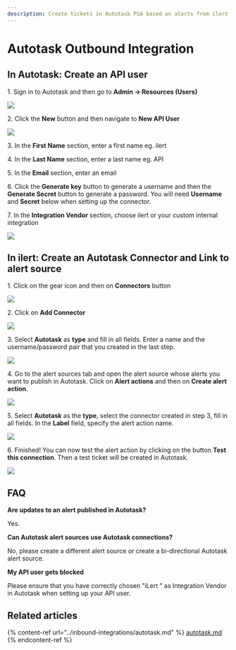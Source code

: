 ```yaml
---
description: Create tickets in Autotask PSA based on alerts from ilert.
---
```


# Autotask Outbound Integration

## In Autotask: Create an API user <a href="#create-api-user" id="create-api-user"></a>

1\. Sign in to Autotask and then go to **Admin -> Resources (Users)**

![](<../.gitbook/assets/autotask1 (1) (2).png>)

2\. Click the **New** button and then navigate to **New API User**

![](<../.gitbook/assets/autotask2 (1).png>)

3\. In the **First Name** section, enter a first name eg. ilert

4\. In the **Last Name** section, enter a last name eg. API

5\. In the **Email** section, enter an email

6\. Click the **Generate key** button to generate a username and then the **Generate Secret** button to generate a password. You will need **Username** and **Secret** below when setting up the connector.

7\. In the **Integration Vendor** section, choose ilert or your custom internal integration

![](<../.gitbook/assets/autotask3 (2).png>)

## In ilert: Create an Autotask Connector and Link to alert source

1\. Click on the gear icon and then on **Connectors** button

![](<../.gitbook/assets/iLert (16).png>)

2\. Click on **Add Connector**

![](<../.gitbook/assets/iLert (17).png>)

3\. Select **Autotask** as **type** and fill in all fields. Enter a name and the username/password pair that you created in the last step.

![](<../.gitbook/assets/iLert (18).png>)

4\. Go to the alert sources tab and open the alert source whose alerts you want to publish in Autotask. Click on **Alert actions** and then on **Create alert action**.

![](<../.gitbook/assets/new\_incident\_action (3).png>)

5\. Select **Autotask** as the **type**, select the connector created in step 3, fill in all fields. In the **Label** field, specify the alert action name.

![](<../.gitbook/assets/iLert (58).png>)

6\. Finished! You can now test the alert action by clicking on the button **Test this connection**. Then a test ticket will be created in Autotask.

![](<../.gitbook/assets/iLert (59).png>)

## FAQ <a href="#faq" id="faq"></a>

**Are updates to an alert published in Autotask?**

Yes.

**Can Autotask alert sources use Autotask connections?**

No, please create a different alert source or create a bi-directional Autotask alert source.

**My API user gets blocked**

Please ensure that you have correctly chosen "iLert " as Integration Vendor in Autotask when setting up your API user.

## **Related articles**

{% content-ref url="../inbound-integrations/autotask.md" %}
[autotask.md](../inbound-integrations/autotask.md)
{% endcontent-ref %}
